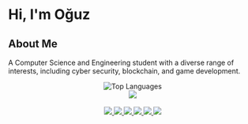 # Hi, I'm Oğuz

## About Me
A Computer Science and Engineering student with a diverse range of interests, including cyber security, blockchain, and game development.

<div align="center">
  <img src="https://github-readme-stats.vercel.app/api/top-langs/?username=odd509&exclude_repo=run-n-build,bigger-fish-game,PuraGameJam-Nomads,musik-kraft,Tower-Climb&langs_count=6&title_color=dc3500&bg_color=30,000000,421000&text_color=b02a00&border_color=b02a00&layout=compact&line_height=24" alt="Top Languages" />
  <br/>
  <img src="https://github-readme-stats.vercel.app/api?username=odd509&include_all_commits=True&title_color=dc3500&bg_color=30,000000,421000&text_color=b02a00&border_color=b02a00&layout=compact"/>
  <br/><br/>
  <div class="project-grid">
    <a href="https://github.com/odd509/python-script-injector" class="project-card">
      <img src="https://github-readme-stats.vercel.app/api/pin/?username=odd509&repo=python-script-injector&title_color=dc3500&bg_color=30,000000,421000&text_color=b02a00&border_color=b02a00&card_width=320" />
    </a>
    <a href="https://github.com/odd509/alucard" class="project-card">
      <img src="https://github-readme-stats.vercel.app/api/pin/?username=odd509&repo=alucard&title_color=dc3500&bg_color=30,000000,421000&text_color=b02a00&border_color=b02a00&card_width=320" />
    </a>
    <a href="https://github.com/odd509/Licencer" class="project-card">
      <img src="https://github-readme-stats.vercel.app/api/pin/?username=odd509&repo=Licencer&title_color=dc3500&bg_color=30,000000,421000&text_color=b02a00&border_color=b02a00&card_width=320" />
    </a>
    <a href="https://github.com/odd509/File-Cipher" class="project-card">
      <img src="https://github-readme-stats.vercel.app/api/pin/?username=odd509&repo=File-Cipher&title_color=dc3500&bg_color=30,000000,421000&text_color=b02a00&border_color=b02a00&card_width=320" />
    </a>
    <a href="https://github.com/odd509/Message-Box" class="project-card">
      <img src="https://github-readme-stats.vercel.app/api/pin/?username=odd509&repo=Message-Box&title_color=dc3500&bg_color=30,000000,421000&text_color=b02a00&border_color=b02a00&card_width=320" />
    </a>
    <a href="https://github.com/odd509/Security-Assessment-Report" class="project-card">
      <img src="https://github-readme-stats.vercel.app/api/pin/?username=odd509&repo=Security-Assessment-Report&title_color=dc3500&bg_color=30,000000,421000&text_color=b02a00&border_color=b02a00&card_width=320" />
    </a>
  </div>
</div>
